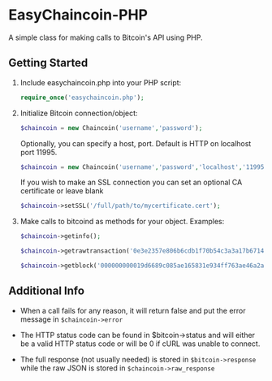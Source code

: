 EasyChaincoin-PHP
===============

A simple class for making calls to Bitcoin's API using PHP.

Getting Started
---------------
1. Include easychaincoin.php into your PHP script:

    ```php
    require_once('easychaincoin.php');
    ```
2. Initialize Bitcoin connection/object:

    ```php
    $chaincoin = new Chaincoin('username','password');
    ```

    Optionally, you can specify a host, port. Default is HTTP on localhost port 11995.

    ```php
    $chaincoin = new Chaincoin('username','password','localhost','11995');
    ```

    If you wish to make an SSL connection you can set an optional CA certificate or leave blank
    ```php
    $chaincoin->setSSL('/full/path/to/mycertificate.cert');
    ````

3. Make calls to bitcoind as methods for your object. Examples:

    ```php
    $chaincoin->getinfo();
    
    $chaincoin->getrawtransaction('0e3e2357e806b6cdb1f70b54c3a3a17b6714ee1f0e68bebb44a74b1efd512098',1);
    
    $chaincoin->getblock('000000000019d6689c085ae165831e934ff763ae46a2a6c172b3f1b60a8ce26f');
    ```

Additional Info
---------------
* When a call fails for any reason, it will return false and put the error message in `$chaincoin->error`

* The HTTP status code can be found in $bitcoin->status and will either be a valid HTTP status code or will be 0 if cURL was unable to connect.

* The full response (not usually needed) is stored in `$bitcoin->response` while the raw JSON is stored in `$chaincoin->raw_response`
